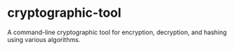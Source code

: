 # cryptographic-tool
A command-line cryptographic tool for encryption, decryption, and hashing using various algorithms.
